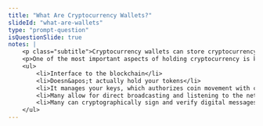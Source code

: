 ```yaml
--- 
title: "What Are Cryptocurrency Wallets?"
slideId: "what-are-wallets"
type: "prompt-question"
isQuestionSlide: true
notes: | 
    <p class="subtitle">Cryptocurrency wallets can store cryptocurrency, and can also send and receive transactions.</p>
    <p>One of the most important aspects of holding cryptocurrency is keeping it secure. So where do you keep your cryptocurrency? In a wallet, of course. Not a physical wallet, but a digital one. Cryptocurrency wallets are designed to securely &#x201C;hold&#x201D; cryptocurrency. Cryptocurrency does not exist in wallets, but rather only on-chain. While the cryptocurrency is not technically stored in these wallets, they utilize a set of keys in order to allow you to securely manage your cryptocurrency. </p>
    <ul>
        <li>Interface to the blockchain</li>
        <li>Doesn&apos;t actually hold your tokens</li>
        <li>It manages your keys, which authorizes coin movement with cryptographic signature</li>
        <li>Many allow for direct broadcasting and listening to the network</li>
        <li>Many can cryptographically sign and verify digital messages</li>
    </ul>
---
```

